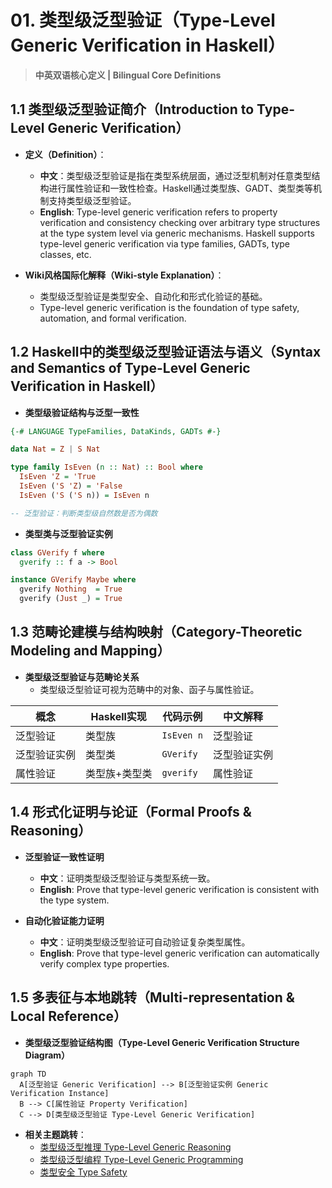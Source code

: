 # 01. 类型级泛型验证（Type-Level Generic Verification in Haskell）

> **中英双语核心定义 | Bilingual Core Definitions**

## 1.1 类型级泛型验证简介（Introduction to Type-Level Generic Verification）

- **定义（Definition）**：
  - **中文**：类型级泛型验证是指在类型系统层面，通过泛型机制对任意类型结构进行属性验证和一致性检查。Haskell通过类型族、GADT、类型类等机制支持类型级泛型验证。
  - **English**: Type-level generic verification refers to property verification and consistency checking over arbitrary type structures at the type system level via generic mechanisms. Haskell supports type-level generic verification via type families, GADTs, type classes, etc.

- **Wiki风格国际化解释（Wiki-style Explanation）**：
  - 类型级泛型验证是类型安全、自动化和形式化验证的基础。
  - Type-level generic verification is the foundation of type safety, automation, and formal verification.

## 1.2 Haskell中的类型级泛型验证语法与语义（Syntax and Semantics of Type-Level Generic Verification in Haskell）

- **类型级验证结构与泛型一致性**

```haskell
{-# LANGUAGE TypeFamilies, DataKinds, GADTs #-}

data Nat = Z | S Nat

type family IsEven (n :: Nat) :: Bool where
  IsEven 'Z = 'True
  IsEven ('S 'Z) = 'False
  IsEven ('S ('S n)) = IsEven n

-- 泛型验证：判断类型级自然数是否为偶数
```

- **类型类与泛型验证实例**

```haskell
class GVerify f where
  gverify :: f a -> Bool

instance GVerify Maybe where
  gverify Nothing  = True
  gverify (Just _) = True
```

## 1.3 范畴论建模与结构映射（Category-Theoretic Modeling and Mapping）

- **类型级泛型验证与范畴论关系**
  - 类型级泛型验证可视为范畴中的对象、函子与属性验证。

| 概念 | Haskell实现 | 代码示例 | 中文解释 |
|------|-------------|----------|----------|
| 泛型验证 | 类型族 | `IsEven n` | 泛型验证 |
| 泛型验证实例 | 类型类 | `GVerify` | 泛型验证实例 |
| 属性验证 | 类型族+类型类 | `gverify` | 属性验证 |

## 1.4 形式化证明与论证（Formal Proofs & Reasoning）

- **泛型验证一致性证明**
  - **中文**：证明类型级泛型验证与类型系统一致。
  - **English**: Prove that type-level generic verification is consistent with the type system.

- **自动化验证能力证明**
  - **中文**：证明类型级泛型验证可自动验证复杂类型属性。
  - **English**: Prove that type-level generic verification can automatically verify complex type properties.

## 1.5 多表征与本地跳转（Multi-representation & Local Reference）

- **类型级泛型验证结构图（Type-Level Generic Verification Structure Diagram）**

```mermaid
graph TD
  A[泛型验证 Generic Verification] --> B[泛型验证实例 Generic Verification Instance]
  B --> C[属性验证 Property Verification]
  C --> D[类型级泛型验证 Type-Level Generic Verification]
```

- **相关主题跳转**：
  - [类型级泛型推理 Type-Level Generic Reasoning](./01-Type-Level-Generic-Reasoning.md)
  - [类型级泛型编程 Type-Level Generic Programming](./01-Type-Level-Generic-Programming.md)
  - [类型安全 Type Safety](./01-Type-Safety.md)

